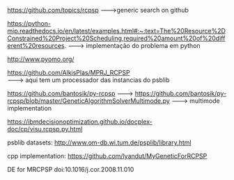 https://github.com/topics/rcpsp 
	--->generic search on github

https://python-mip.readthedocs.io/en/latest/examples.html#:~:text=The%20Resource%2DConstrained%20Project%20Scheduling,required%20amount%20of%20different%20resources.
	---> implementação do problema em python


http://www.pyomo.org/


https://github.com/AlkisPlas/MPRJ_RCPSP  
	---> aqui tem um processador das instancias do psblib

https://github.com/bantosik/py-rcpsp
	---> https://github.com/bantosik/py-rcpsp/blob/master/GeneticAlgorithmSolverMultimode.py 
		---> multimode implementation
	
	
https://ibmdecisionoptimization.github.io/docplex-doc/cp/visu.rcpsp.py.html
	
	
psblib datasets: http://www.om-db.wi.tum.de/psplib/library.html


cpp implementation:
https://github.com/lyandut/MyGeneticForRCPSP



DE for MRCPSP
doi:10.1016/j.cor.2008.11.010